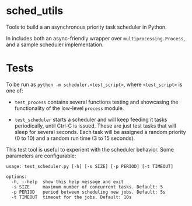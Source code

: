 # sched_utils
Tools to build a an asynchronous priority task scheduler in Python.

In includes both an async-friendly wrapper over `multiprocessing.Process`, and
a sample scheduler implementation.

# Tests
To be run as `python -m scheduler.<test_script>`, where `<test_script>` is one of:

* `test_process` contains several functions
testing and showcasing the functionality of the low-level `process` module.

* `test_scheduler` starts a scheduler and will keep feeding it tasks periodically, until
Ctrl-C is issued. These are just test tasks that will sleep for several seconds. Each task will
be assigned a random priority (0 to 10) and a random run time (3 to 15 seconds).

This test tool is useful to experient with the scheduler behavior. Some parameters are configurable:

```
usage: test_scheduler.py [-h] [-s SIZE] [-p PERIOD] [-t TIMEOUT]

options:
  -h, --help  show this help message and exit
  -s SIZE     maximum number of concurrent tasks. Default: 5
  -p PERIOD   period between scheduling new jobs. Default: 5s
  -t TIMEOUT  timeout for the jobs. Default: 10s
```
